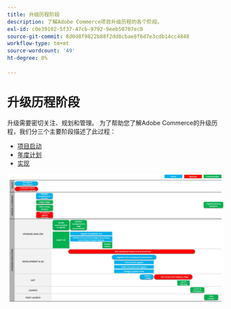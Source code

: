 ```yaml
---
title: 升级历程阶段
description: 了解Adobe Commerce项目升级历程的各个阶段。
exl-id: c0e39102-5f37-47cb-9792-9eeb50707ec8
source-git-commit: 8d0d8f9822b88f2dd8cbae8f6d7e3cdb14cc4848
workflow-type: tm+mt
source-wordcount: '49'
ht-degree: 0%

---
```


# 升级历程阶段

升级需要密切关注、规划和管理。 为了帮助您了解Adobe Commerce的升级历程，我们分三个主要阶段描述了此过程：

- [项目启动](project-launch.md)
- [年度计划](annual-planning.md)
- [实现](implementation.md)

![](../../assets/upgrade-guide/upgrade-journey-phases.svg)
